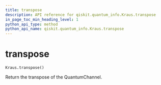 ```yaml
---
title: transpose
description: API reference for qiskit.quantum_info.Kraus.transpose
in_page_toc_min_heading_level: 1
python_api_type: method
python_api_name: qiskit.quantum_info.Kraus.transpose
---
```


# transpose

<span id="qiskit.quantum_info.Kraus.transpose" />

`Kraus.transpose()`

Return the transpose of the QuantumChannel.

